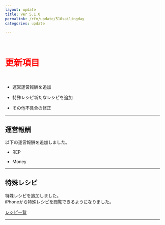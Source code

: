```yaml
---
layout: update
title: ver 5.1.0
permalink: /rfm/update/510sailingday 
categories: update

---
```



<br>
<h1 id="1"><font color="red">更新項目</font></h1><br>


+ <span class="green-badge">運営</span>運営報酬を追加      

+ <span class="blue-badge">特殊レシピ</span>新たなレシピを追加                  

+ <span class="blue-badge">その他</span>不具合の修正  



----------------------------------------------------  
## 運営報酬              

以下の運営報酬を追加しました。  

+ REP

+ Money 



----------------------------------------------------  
## 特殊レシピ            

特殊レシピを追加しました。  
iPhoneから特殊レシピを閲覧できるようになりました。  

[レシピ一覧]({{site.baseurl}}/rfm/recipe) <br>
  
----------------------------------------------------  





  

